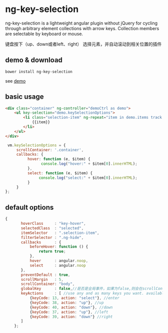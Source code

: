 # ng-key-selection
ng-key-selection is a lightweight angular plugin without jQuery for cycling through arbitrary element collections with arrow keys. 
Collection members are selectable by keyboard or mouse.

键盘按下（up、down或者left、right） 选择元素，并自动滚动到相关位置的插件

## demo & download

`bower install ng-key-selection`
          
see [demo](http://why520crazy.github.io/ng-key-selection)
          
## basic usage

```html
<div class="container" ng-controller="demoCtrl as demo">
    <ul key-selection="demo.keySelectionOptions">
        <li class="selection-item" ng-repeat="item in demo.items track by $index">
            {{item}}
        </li>
    </ul>
</div>
```

```js
 vm.keySelectionOptions = {
     scrollContainer: '.container',
     callbacks: {
          hover: function (e, $item) {
                console.log("hover:" + $item[0].innerHTML);
          },
          select: function (e, $item) {
               console.log("select:" + $item[0].innerHTML);
          }
     }
};
```


## default options

```js
{
       hoverClass     : "key-hover",
       selectedClass  : "selected",
       itemSelector   : ".selection-item",
       filterSelector : ".ng-hide",
       callbacks      : {
           beforeHover: function () {
               return true;
           },
           hover      : angular.noop,
           select     : angular.noop
       },
       preventDefault : true,
       scrollMargin   : 5,
       scrollContainer: "body",
       globalKey      : false,//是否是全局事件，如果为false,则会在scrollContainer绑定keydown事件，否则会在document上绑定
       keyActions     : [ //use any and as many keys you want. available actions: "select", "up", "down"
           {keyCode: 13, action: "select"}, //enter
           {keyCode: 38, action: "up"}, //up
           {keyCode: 40, action: "down"}, //down
           {keyCode: 37, action: "up"}, //left
           {keyCode: 39, action: "down"} //right
       ]
    };
```
